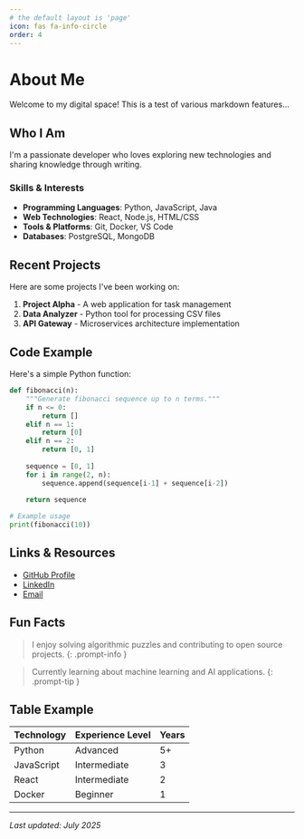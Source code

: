 ```yaml
---
# the default layout is 'page'
icon: fas fa-info-circle
order: 4
---
```


# About Me

Welcome to my digital space! This is a test of various markdown features...

## Who I Am

I'm a passionate developer who loves exploring new technologies and sharing knowledge through writing.

### Skills & Interests

- **Programming Languages**: Python, JavaScript, Java
- **Web Technologies**: React, Node.js, HTML/CSS
- **Tools & Platforms**: Git, Docker, VS Code
- **Databases**: PostgreSQL, MongoDB

## Recent Projects

Here are some projects I've been working on:

1. **Project Alpha** - A web application for task management
2. **Data Analyzer** - Python tool for processing CSV files
3. **API Gateway** - Microservices architecture implementation

## Code Example

Here's a simple Python function:

```python
def fibonacci(n):
    """Generate fibonacci sequence up to n terms."""
    if n <= 0:
        return []
    elif n == 1:
        return [0]
    elif n == 2:
        return [0, 1]
    
    sequence = [0, 1]
    for i in range(2, n):
        sequence.append(sequence[i-1] + sequence[i-2])
    
    return sequence

# Example usage
print(fibonacci(10))
```

## Links & Resources

- [GitHub Profile](https://github.com/mattwang88)
- [LinkedIn](https://linkedin.com/in/yourprofile)
- [Email](mailto:your.email@example.com)

## Fun Facts

> I enjoy solving algorithmic puzzles and contributing to open source projects.
{: .prompt-info }

> Currently learning about machine learning and AI applications.
{: .prompt-tip }

## Table Example

| Technology | Experience Level | Years |
| ---------- | ---------------- | ----- |
| Python     | Advanced         | 5+    |
| JavaScript | Intermediate     | 3     |
| React      | Intermediate     | 2     |
| Docker     | Beginner         | 1     |

---

*Last updated: July 2025*
